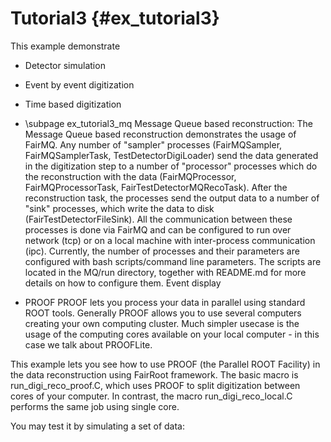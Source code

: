 # Tutorial3 {#ex_tutorial3}

This example demonstrate

* Detector simulation
* Event by event digitization
* Time based digitization
* \subpage ex_tutorial3_mq
Message Queue based reconstruction: The Message Queue based reconstruction demonstrates the usage of FairMQ.
Any number of "sampler" processes (FairMQSampler, FairMQSamplerTask, TestDetectorDigiLoader) send the data generated in the digitization step to a number of "processor" processes which do the reconstruction with the data (FairMQProcessor, FairMQProcessorTask, FairTestDetectorMQRecoTask). After the reconstruction task, the processes send the output data to a number of "sink" processes, which write the data to disk (FairTestDetectorFileSink).
All the communication between these processes is done via FairMQ and can be configured to run over network (tcp) or on a local machine with inter-process communication (ipc). Currently, the number of processes and their parameters are configured with bash scripts/command line parameters. The scripts are located in the MQ/run directory, together with README.md for more details on how to configure them.
Event display

* PROOF
PROOF lets you process your data in parallel using standard ROOT tools. Generally PROOF allows you
to use several computers creating your own computing cluster. Much simpler usecase is the usage
of the computing cores available on your local computer - in this case we talk about PROOFLite.

This example lets you see how to use PROOF (the Parallel ROOT Facility) in the data reconstruction using FairRoot framework.
The basic macro is run_digi_reco_proof.C, which uses PROOF to split digitization between cores of your computer.
In contrast, the macro run_digi_reco_local.C performs the same job using single core.

You may test it by simulating a set of data:
